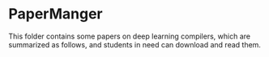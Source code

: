 # PaperManger
This folder contains some papers on deep learning compilers, which are summarized as follows, and students in need can download and read them.
